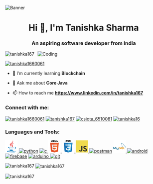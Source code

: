 ![Banner](https://cdna.artstation.com/p/assets/images/images/066/880/442/original/ilgin-gungor-calisma-masasi11.gif?1694002774)
<h1 align="center">Hi 👋, I'm Tanishka Sharma</h1>
<h3 align="center">An aspiring software developer from India</h3>
<img align="right" alt="Coding" width="400" src="https://img.freepik.com/premium-vector/asian-woman-working-laptop-woman-it-developer-programming-code-freelance-remote-working_254685-2375.jpg">



<p align="left"> <img src="https://komarev.com/ghpvc/?username=tanishka167&label=Profile%20views&color=0e75b6&style=flat" alt="tanishka167" /> </p>

<p align="left"> <a href="https://twitter.com/tanishka1660061" target="blank"><img src="https://img.shields.io/twitter/follow/tanishka1660061?logo=twitter&style=for-the-badge" alt="tanishka1660061" /></a> </p>

- 🌱 I’m currently learning **Blockchain**

- 💬 Ask me about **Core Java**

- 📫 How to reach me **https://www.linkedin.com/in/tanishka167**

<h3 align="left">Connect with me:</h3>
<p align="left">
<a href="https://twitter.com/tanishka1660061" target="blank"><img align="center" src="https://raw.githubusercontent.com/rahuldkjain/github-profile-readme-generator/master/src/images/icons/Social/twitter.svg" alt="tanishka1660061" height="30" width="40" /></a>
<a href="https://www.linkedin.com/in/tanishka167" target="blank"><img align="center" src="https://raw.githubusercontent.com/rahuldkjain/github-profile-readme-generator/master/src/images/icons/Social/linked-in-alt.svg" alt="tanishka167" height="30" width="40" /></a>
<a href="https://www.hackerrank.com/csiota_6510081" target="blank"><img align="center" src="https://raw.githubusercontent.com/rahuldkjain/github-profile-readme-generator/master/src/images/icons/Social/hackerrank.svg" alt="csiota_6510081" height="30" width="40" /></a>
<a href="https://www.leetcode.com/tanishka16" target="blank"><img align="center" src="https://raw.githubusercontent.com/rahuldkjain/github-profile-readme-generator/master/src/images/icons/Social/leet-code.svg" alt="tanishka16" height="30" width="40" /></a>
</p>

<h3 align="left">Languages and Tools:</h3>
<p align="left">
<a href="https://www.java.com" target="_blank" rel="noreferrer"> <img src="https://raw.githubusercontent.com/devicons/devicon/master/icons/java/java-original.svg" alt="java" width="40" height="40"/> </a>
<a href="https://www.python.org/about/gettingstarted/" target="_blank" rel="noreferrer"><img src="https://cdn.jsdelivr.net/gh/devicons/devicon@latest/icons/python/python-original.svg" alt="python" width="40px" height="40px" /></a>
<a href="https://www.w3schools.com/c/c_intro.php"> <img src="https://cdn.jsdelivr.net/gh/devicons/devicon@latest/icons/c/c-original.svg" alt="c" width="40" height="40"/> </a>
<a href="https://www.w3.org/html/" target="_blank" rel="noreferrer"> <img src="https://raw.githubusercontent.com/devicons/devicon/master/icons/html5/html5-original-wordmark.svg" alt="html5" width="40" height="40"/> </a>
<a href="https://www.w3schools.com/css/" target="_blank" rel="noreferrer"> <img src="https://raw.githubusercontent.com/devicons/devicon/master/icons/css3/css3-original-wordmark.svg" alt="css3" width="40" height="40"/> </a> 
<a href="https://developer.mozilla.org/en-US/docs/Web/JavaScript" target="_blank" rel="noreferrer"> <img src="https://raw.githubusercontent.com/devicons/devicon/master/icons/javascript/javascript-original.svg" alt="javascript" width="40" height="40"/> </a>
<a href="https://academy.postman.com/introduction-to-postman" target="_blank" rel="noreferrer"><img src="https://raw.githubusercontent.com/GSSoC24/Postman-Challenge/main/docs/assets/Postman%20White.png" alt="postman" width="40px" height="40px" /></a>
<a href="https://www.mysql.com/" target="_blank" rel="noreferrer"> <img src="https://raw.githubusercontent.com/devicons/devicon/master/icons/mysql/mysql-original-wordmark.svg" alt="mysql" width="40" height="40"/> </a> 
<a href="https://developer.android.com/get-started/overview" target="_blank" rel="noreferrer"><img src="https://cdn.jsdelivr.net/gh/devicons/devicon@latest/icons/android/android-original.svg" alt="android" width="40px" height="40px" /></a>
<a href="https://firebase.google.com/docs/guides" target="_blank" rel="noreferrer"><img src="https://cdn.jsdelivr.net/gh/devicons/devicon@latest/icons/firebase/firebase-original.svg" alt="firebase" width="40px" height="40px" /></a>
<a href="https://www.arduino.cc/" target="_blank" rel="noreferrer"> <img src="https://cdn.worldvectorlogo.com/logos/arduino-1.svg" alt="arduino" width="40" height="40"/> </a>
<a href="https://git-scm.com/" target="_blank" rel="noreferrer"> <img src="https://www.vectorlogo.zone/logos/git-scm/git-scm-icon.svg" alt="git" width="40" height="40"/> </a>
<p><img align="left" src="https://github-readme-stats.vercel.app/api/top-langs?username=tanishka167&show_icons=true&locale=en&layout=compact" alt="tanishka167" /></p>

<p>&nbsp;<img align="center" src="https://github-readme-stats.vercel.app/api?username=tanishka167&show_icons=true&locale=en" alt="tanishka167" /></p>
<p><img align="center" src="https://github-readme-streak-stats.herokuapp.com/?user=tanishka167&" alt="tanishka167" /></p>
